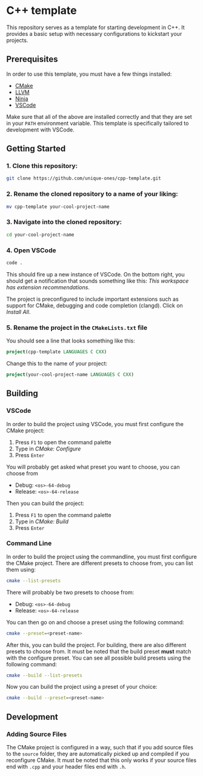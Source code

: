 # C++ template

This repository serves as a template for starting development in C++. It provides a basic setup with necessary configurations to kickstart your projects.

## Prerequisites

In order to use this template, you must have a few things installed:

 - [CMake](https://cmake.org)
 - [LLVM](https://llvm.org)
 - [Ninja](https://ninja-build.org)
 - [VSCode](https://code.visualstudio.com)

Make sure that all of the above are installed correctly and that they are set in your `PATH` environment variable. This template is specifically tailored to development with VSCode.

## Getting Started

### 1. Clone this repository:

```bash
git clone https://github.com/unique-ones/cpp-template.git
```

### 2. Rename the cloned repository to a name of your liking:

```bash
mv cpp-template your-cool-project-name
```

### 3. Navigate into the cloned repository:

```bash
cd your-cool-project-name
```

### 4. Open VSCode

```bash
code .
```

This should fire up a new instance of VSCode. On the bottom right, you should get a notification that sounds something like this: _This workspace has extension recommendations_.

The project is preconfigured to include important extensions such as support for CMake, debugging and code completion (clangd). Click on _Install All_.

### 5. Rename the project in the `CMakeLists.txt` file

You should see a line that looks something like this:

```CMake
project(cpp-template LANGUAGES C CXX)
```

Change this to the name of your project:

```CMake
project(your-cool-project-name LANGUAGES C CXX)
```

## Building

### VSCode

In order to build the project using VSCode, you must first configure the CMake project:

1. Press `F1` to open the command palette
2. Type in _CMake: Configure_
3. Press `Enter`

You will probably get asked what preset you want to choose, you can choose from
 - Debug: `<os>-64-debug`
 - Release: `<os>-64-release`

Then you can build the project:

1. Press `F1` to open the command palette
2. Type in _CMake: Build_
3. Press `Enter`

### Command Line

In order to build the project using the commandline, you must first configure the CMake project. There are different presets to choose from, you can list them using:

```bash
cmake --list-presets
```

There will probably be two presets to choose from:
 - Debug: `<os>-64-debug`
 - Release: `<os>-64-release`

You can then go on and choose a preset using the following command:

```bash
cmake --preset=<preset-name>
```

After this, you can build the project. For building, there are also different presets to choose from. It must be noted that the build preset **must** match with the configure preset. You can see all possible build presets using the following command:

```bash
cmake --build --list-presets
```

Now you can build the project using a preset of your choice:
```bash
cmake --build --preset=<preset-name>
```

## Development

### Adding Source Files

The CMake project is configured in a way, such that if you add source files to the `source` folder, they are automatically picked up and compiled if you reconfigure CMake. It must be noted that this only works if your source files end with `.cpp` and your header files end with `.h`.

